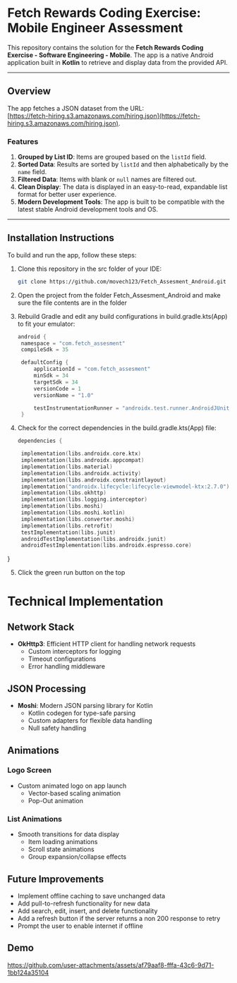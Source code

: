 # Fetch Rewards Coding Exercise: Mobile Engineer Assessment

This repository contains the solution for the **Fetch Rewards Coding Exercise - Software Engineering - Mobile**. The app is a native Android application built in **Kotlin** to retrieve and display data from the provided API.

---

## Overview

The app fetches a JSON dataset from the URL:  
[https://fetch-hiring.s3.amazonaws.com/hiring.json](https://fetch-hiring.s3.amazonaws.com/hiring.json).

### Features

1. **Grouped by List ID**: Items are grouped based on the `listId` field.
2. **Sorted Data**: Results are sorted by `listId` and then alphabetically by the `name` field.
3. **Filtered Data**: Items with blank or `null` names are filtered out.
4. **Clean Display**: The data is displayed in an easy-to-read, expandable list format for better user experience.
5. **Modern Development Tools**: The app is built to be compatible with the latest stable Android development tools and OS.

---

## Installation Instructions

To build and run the app, follow these steps:

1. Clone this repository in the src folder of your IDE:
   ```bash
   git clone https://github.com/movech123/Fetch_Assesment_Android.git
2. Open the project from the folder Fetch_Assesment_Android and make sure the file contents are in the folder
   
3. Rebuild Gradle and edit any build configurations in build.gradle.kts(App) to fit your emulator:
   ```kotlin
   android {
    namespace = "com.fetch_assesment"
    compileSdk = 35

    defaultConfig {
        applicationId = "com.fetch_assesment"
        minSdk = 34
        targetSdk = 34
        versionCode = 1
        versionName = "1.0"

        testInstrumentationRunner = "androidx.test.runner.AndroidJUnitRunner"
    }
4. Check for the correct dependencies in the build.gradle.kts(App) file:
   ```kotlin
   dependencies {

    implementation(libs.androidx.core.ktx)
    implementation(libs.androidx.appcompat)
    implementation(libs.material)
    implementation(libs.androidx.activity)
    implementation(libs.androidx.constraintlayout)
    implementation("androidx.lifecycle:lifecycle-viewmodel-ktx:2.7.0")
    implementation(libs.okhttp)
    implementation(libs.logging.interceptor)
    implementation(libs.moshi)
    implementation(libs.moshi.kotlin)
    implementation(libs.converter.moshi)
    implementation(libs.retrofit)
    testImplementation(libs.junit)
    androidTestImplementation(libs.androidx.junit)
    androidTestImplementation(libs.androidx.espresso.core)
}

5. Click the green run button on the top
   
# Technical Implementation

## Network Stack

- **OkHttp3**: Efficient HTTP client for handling network requests
  - Custom interceptors for logging
  - Timeout configurations
  - Error handling middleware

## JSON Processing

- **Moshi**: Modern JSON parsing library for Kotlin
  - Kotlin codegen for type-safe parsing
  - Custom adapters for flexible data handling
  - Null safety handling

## Animations

### Logo Screen
- Custom animated logo on app launch
  - Vector-based scaling animation
  - Pop-Out animation


### List Animations
- Smooth transitions for data display
  - Item loading animations
  - Scroll state animations
  - Group expansion/collapse effects

## Future Improvements

- Implement offline caching to save unchanged data
- Add pull-to-refresh functionality for new data
- Add search, edit, insert, and delete functionality
- Add a refresh button if the server returns a non 200 response to retry
- Prompt the user to enable internet if offline

## Demo
https://github.com/user-attachments/assets/af79aaf8-fffa-43c6-9d71-1bb124a35104
